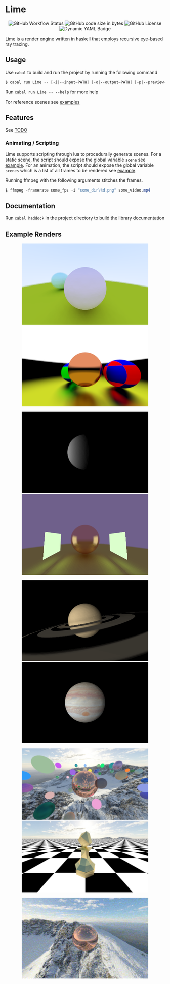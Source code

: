 # Lime

<div align="center">

![GitHub Workflow Status](https://img.shields.io/github/actions/workflow/status/Froxwin/Lime/haskell.yml?branch=master&style=for-the-badge&label=Haskell%20CI&logo=haskell)
![GitHub code size in bytes](https://img.shields.io/github/languages/code-size/Froxwin/Lime?color=%23f5c2e7&style=for-the-badge)
![GitHub License](https://img.shields.io/github/license/Froxwin/Lime?style=for-the-badge)
![Dynamic YAML Badge](https://img.shields.io/badge/dynamic/yaml?url=https%3A%2F%2Fraw.githubusercontent.com%2FFroxwin%2FLime%2Fmaster%2F.github%2Fworkflows%2Fhaskell.yml&query=%24%5B'jobs'%5D%5B'build'%5D%5B'steps'%5D%5B1%5D%5B'with'%5D%5B'cabal-version'%5D&label=Cabal&style=for-the-badge)

</div>

Lime is a render engine written in haskell that employs recursive eye-based ray tracing.

## Usage

Use `cabal` to build and run the project by running the following command

```ps1
$ cabal run Lime -- [-i|--input=PATH] [-o|--output=PATH] [-p|--preview=BOOL] [-t|--textures=DIR] [-m|--models=DIR]
```

Run `cabal run Lime -- --help` for more help

For reference scenes see [examples](Examples/Scenes/)

## Features

See [TODO](TODO.md)

### Animating / Scripting

Lime supports scripting through lua to procedurally generate scenes.
For a static scene, the script should expose the global variable `scene` see
[example](Examples/Scenes/Spheres.lua).
For an animation, the script should expose the global variable `scenes` which is
a list of all frames to be rendered see [example](<Examples/Scenes/Circling camera.anim.lua>).

Running ffmpeg with the following arguments stitches the frames.

```ps1
$ ffmpeg -framerate some_fps -i "some_dir\%d.png" some_video.mp4
```

## Documentation

Run `cabal haddock` in the project directory to build the library documentation

## Example Renders

<div align="center">

![Scene](Examples/Renders/Scene.png) ![Balls](Examples/Renders/Balls.png)

![Moon](Examples/Renders/Moon.png) ![Empty](Examples/Renders/Empty.png)

![Saturn](Examples/Renders/Saturn.png) ![Saturn](Examples/Renders/Jupiter.png)

<img src="Examples/Renders/Spheres.png" width="400px"> <img src="Examples/Renders/Pawn.png" width="400px">

![Circling Camera](<Examples/Renders/Circling camera.gif>)

</div>
